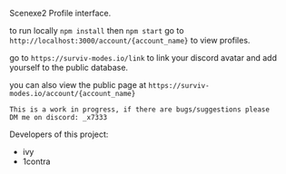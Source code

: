 Scenexe2 Profile interface.

to run locally `npm install`
then `npm start`
go to `http://localhost:3000/account/{account_name}` to view profiles.

go to `https://surviv-modes.io/link` to link your discord avatar and add yourself to the public database.

you can also view the public page at `https://surviv-modes.io/account/{account_name}`

```
This is a work in progress, if there are bugs/suggestions please 
DM me on discord: _x7333
```

Developers of this project:
- ivy
- 1contra

